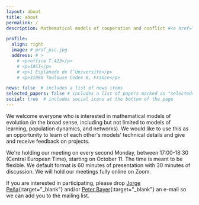 ```yaml
---
layout: about
title: about
permalink: /
description: Mathematical models of cooperation and conflict #<a href="#">Affiliations</a>. Address. Contacts. Moto. Etc.

profile:
  align: right
  image: # prof_pic.jpg
  address: # >
    # <p>office T.423</p>
    # <p>IAST</p>
    # <p>1 Esplanade de l’Université</p>
    # <p>31080 Toulouse Cedex 6, France</p>

news: false  # includes a list of news items
selected_papers: false # includes a list of papers marked as "selected={true}"
social: true  # includes social icons at the bottom of the page
---
```


We welcome everyone who is interested in mathematical models of evolution (in the broad sense, including but not limited to models of learning, population dynamics, and networks). We would like to use this as an opportunity to learn of each other's models' technical details and give and receive feedback on projects.

We're holding our meeting on every second Monday, between 17:00-18:30 (Central European Time), starting on October 11. The time is meant to be flexible. We default format is 60 minutes of presentation with 30 minutes of discussion. We will hold our meetings fully online on Zoom.

If you are interested in participating, please drop [Jorge Peña](https://jorgeapenas.github.io/){:target="\_blank"} and/or [Peter Bayer](https://www.sites.google.com/view/peterbayer){:target="\_blank"} an e-mail so we can add you to the mailing list.
